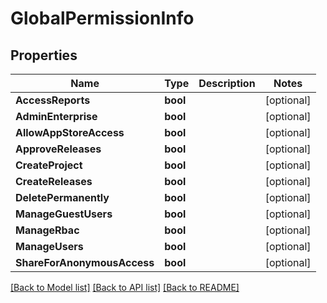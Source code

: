 # GlobalPermissionInfo

## Properties

Name | Type | Description | Notes
------------ | ------------- | ------------- | -------------
**AccessReports** | **bool** |  | [optional] 
**AdminEnterprise** | **bool** |  | [optional] 
**AllowAppStoreAccess** | **bool** |  | [optional] 
**ApproveReleases** | **bool** |  | [optional] 
**CreateProject** | **bool** |  | [optional] 
**CreateReleases** | **bool** |  | [optional] 
**DeletePermanently** | **bool** |  | [optional] 
**ManageGuestUsers** | **bool** |  | [optional] 
**ManageRbac** | **bool** |  | [optional] 
**ManageUsers** | **bool** |  | [optional] 
**ShareForAnonymousAccess** | **bool** |  | [optional] 

[[Back to Model list]](../README.md#documentation-for-models) [[Back to API list]](../README.md#documentation-for-api-endpoints) [[Back to README]](../README.md)


